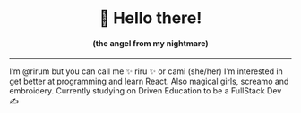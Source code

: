 <h1 align="center"> 👋 Hello there!</h1> 
<h4 align="center">(the angel from my nightmare)</h4></center>

<hr></hr>


I’m @rirum but you can call me ✨ riru ✨  or cami (she/her)
I’m interested in get better at programming and learn React. Also magical girls, screamo and embroidery.
Currently studying on Driven Education to be a FullStack Dev :writing_hand:


<!---
rirum/rirum is a ✨ special ✨ repository because its `README.md` (this file) appears on your GitHub profile.
You can click the Preview link to take a look at your changes.
--->

